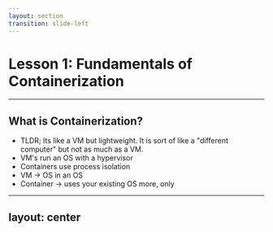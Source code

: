 ```yaml
---
layout: section
transition: slide-left
---
```


# Lesson 1: Fundamentals of Containerization

---

## What is Containerization?

- TLDR; Its like a VM but lightweight. It is sort of like a "different computer" but not as much as a VM.
- VM's run an OS with a hypervisor
- Containers use process isolation
- VM -> OS in an OS
- Container -> uses your existing OS more, only

<!-- ![[Containerization 2025-04-07 16.55.36.excalidraw]] -->

---
layout: center
---

<div class="flex flex-col items-center">

<Excalidraw
  drawFilePath="./containerization.excalidraw"
  class="w-[600px]"
  :darkMode="true"
  :background="false"
/>

</div> 

<TerminalToggle />